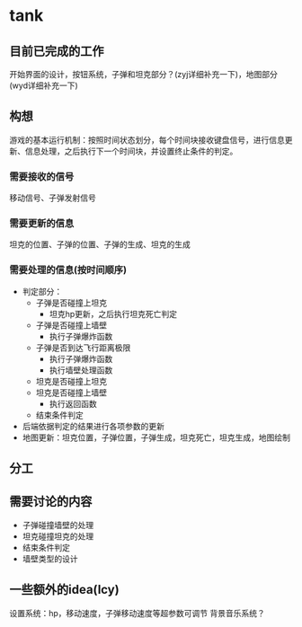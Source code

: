 # tank
## 目前已完成的工作
开始界面的设计，按钮系统，子弹和坦克部分？(zyj详细补充一下)，地图部分(wyd详细补充一下)


## 构想
游戏的基本运行机制：按照时间状态划分，每个时间块接收键盘信号，进行信息更新、信息处理，之后执行下一个时间块，并设置终止条件的判定。


### 需要接收的信号
移动信号、子弹发射信号

### 需要更新的信息
坦克的位置、子弹的位置、子弹的生成、坦克的生成

### 需要处理的信息(按时间顺序)
+ 判定部分： 
    + 子弹是否碰撞上坦克
         - 坦克hp更新，之后执行坦克死亡判定
    + 子弹是否碰撞上墙壁
         - 执行子弹爆炸函数                  
    + 子弹是否到达飞行距离极限
         - 执行子弹爆炸函数
         - 执行墙壁处理函数
    + 坦克是否碰撞上坦克       
    + 坦克是否碰撞上墙壁
         - 执行返回函数
    + 结束条件判定
+ 后端依据判定的结果进行各项参数的更新
+ 地图更新：坦克位置，子弹位置，子弹生成，坦克死亡，坦克生成，地图绘制

## 分工



## 需要讨论的内容
+ 子弹碰撞墙壁的处理
+ 坦克碰撞坦克的处理
+ 结束条件判定
+ 墙壁类型的设计


## 一些额外的idea(lcy)
设置系统：hp，移动速度，子弹移动速度等超参数可调节
背景音乐系统？
